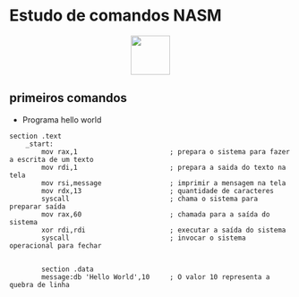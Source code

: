 # Estudo de comandos NASM
<p align="center">
<img src="https://play-lh.googleusercontent.com/UWg9QLQCg6iwyD9njae1csEUBZR34llgIYR2crZI1dvcdNDFq2HX65WmEfnGh8Qcv34" width=70 heigth=70>
</p>

## primeiros comandos

* Programa hello world

```Assembly
section .text
    _start:
        mov rax,1                       ; prepara o sistema para fazer a escrita de um texto
        mov rdi,1                       ; prepara a saida do texto na tela
        mov rsi,message                 ; imprimir a mensagem na tela
        mov rdx,13                      ; quantidade de caracteres
        syscall                         ; chama o sistema para preparar saída  
        mov rax,60                      ; chamada para a saída do sistema
        xor rdi,rdi                     ; executar a saída do sistema   
        syscall                         ; invocar o sistema operacional para fechar


        section .data
        message:db 'Hello World',10     ; O valor 10 representa a quebra de linha

```